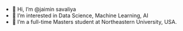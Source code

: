 - 👋 Hi, I’m @jaimin savaliya
- 👀 I’m interested in Data Science, Machine Learning, AI
- 🌱 I’m a full-time Masters student at Northeastern University, USA.

<!---
jaiminsavaliya316/jaiminsavaliya316 is a ✨ special ✨ repository because its `README.md` (this file) appears on your GitHub profile.
You can click the Preview link to take a look at your changes.
--->
